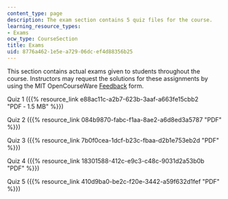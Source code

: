 ```yaml
---
content_type: page
description: The exam section contains 5 quiz files for the course.
learning_resource_types:
- Exams
ocw_type: CourseSection
title: Exams
uid: 8776a462-1e5e-a729-06dc-ef4d88356b25
---
```


This section contains actual exams given to students throughout the course. Instructors may request the solutions for these assignments by using the MIT OpenCourseWare [Feedback](/jsp/feedback.jsp?Referer=) form.

Quiz 1 ({{% resource_link e88ac11c-a2b7-623b-3aaf-a663fe15cbb2 "PDF ‑ 1.5 MB" %}})

Quiz 2 ({{% resource_link 084b9870-fabc-f1aa-8ae2-a6d8ed3a5787 "PDF" %}})

Quiz 3 ({{% resource_link 7b0f0cea-1dcf-b23c-fbaa-d2b1e753eb2d "PDF" %}})

Quiz 4 ({{% resource_link 18301588-412c-e9c3-c48c-9031d2a53b0b "PDF" %}})

Quiz 5 ({{% resource_link 410d9ba0-be2c-f20e-3442-a59f632d1fef "PDF" %}})